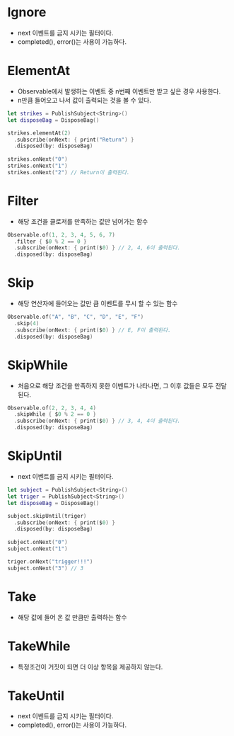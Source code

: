 # Ignore 

- next 이벤트를 금지 시키는 필터이다.
- completed(), error()는 사용이 가능하다. 



# ElementAt 
- Observable에서 발생하는 이벤트 중 n번째 이벤트만 받고 싶은 경우 사용한다. 
- n만큼 들어오고 나서 값이 출력되는 것을 볼 수 있다.

```swift
let strikes = PublishSubject<String>()
let disposeBag = DisposeBag()

strikes.elementAt(2)
  .subscribe(onNext: { print("Return") }
  .disposed(by: disposeBag)
  
strikes.onNext("0")
strikes.onNext("1")
strikes.onNext("2") // Return이 출력된다. 
```
# Filter 
- 해당 조건을 클로저를 만족하는 값만 넘어가는 함수 
```swift
Observable.of(1, 2, 3, 4, 5, 6, 7)
  .filter { $0 % 2 == 0 }
  .subscribe(onNext: { print($0) } // 2, 4, 6이 출력된다. 
  .disposed(by: disposeBag) 
```

# Skip 
- 해당 연산자에 들어오는 값만 큼 이벤트를 무시 할 수 있는 함수   
```swift
Observable.of("A", "B", "C", "D", "E", "F")
  .skip(4)
  .subscribe(onNext: { print($0) } // E, F이 출력된다. 
  .disposed(by: disposeBag)  
```

# SkipWhile
- 처음으로 해당 조건을 만족하지 못한 이벤트가 나타나면, 그 이후 값들은 모두 전달된다.
```swift
Observable.of(2, 2, 3, 4, 4)
  .skipWhile { $0 % 2 == 0 }
  .subscribe(onNext: { print($0) } // 3, 4, 4이 출력된다. 
  .disposed(by: disposeBag)  
```

# SkipUntil 
- next 이벤트를 금지 시키는 필터이다.
```swift
let subject = PublishSubject<String>()
let triger = PublishSubject<String>()
let disposeBag = DisposeBag()

subject.skipUntil(triger)
  .subscribe(onNext: { print($0) }
  .disposed(by: disposeBag)
  
subject.onNext("0")
subject.onNext("1")

triger.onNext("trigger!!!")
subject.onNext("3") // 3
```

# Take 
- 해당 값에 들어 온 값 만큼만 출력하는 함수 

# TakeWhile 
- 특정조건이 거짓이 되면 더 이상 항목을 제공하지 않는다.

# TakeUntil 
- next 이벤트를 금지 시키는 필터이다.
- completed(), error()는 사용이 가능하다. 
